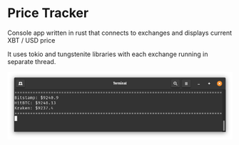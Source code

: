# Price Tracker

Console app written in rust that connects to exchanges and displays current XBT / USD price

It uses tokio and tungstenite libraries with each exchange running in separate thread.

![](price_tracker.png)
